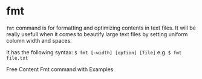 # fmt

`fmt` command is for formatting and optimizing contents in text files. It will be really usefull when it comes to beautify large text files by setting uniform column width and spaces.

It has the following syntax: `$ fmt [-width] [option] [file]` e.g. `$ fmt file.txt`

<ResourceGroupTitle>Free Content</ResourceGroupTitle>
<BadgeLink colorScheme='yellow' badgeText='Read' href='https://www.devopsroles.com/fmt-command-in-linux-with-example/'>Fmt command with Examples</BadgeLink>